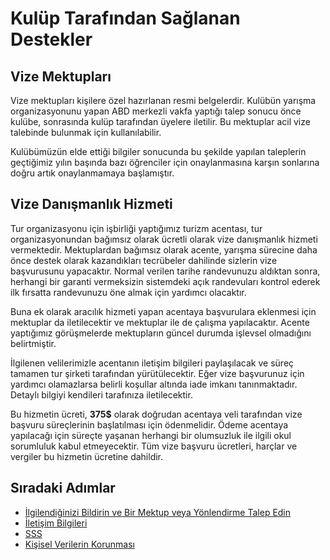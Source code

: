 # Kulüp Tarafından Sağlanan Destekler
## Vize Mektupları
Vize mektupları kişilere özel hazırlanan resmi belgelerdir. Kulübün yarışma organizasyonunu yapan ABD merkezli vakfa yaptığı talep sonucu önce kulübe, sonrasında kulüp tarafından üyelere iletilir. Bu mektuplar acil vize talebinde bulunmak için kullanılabilir.

Kulübümüzün elde ettiği bilgiler sonucunda bu şekilde yapılan taleplerin geçtiğimiz yılın başında bazı öğrenciler için onaylanmasına karşın sonlarına doğru artık onaylanmamaya başlamıştır.
## Vize Danışmanlık Hizmeti
Tur organizasyonu için işbirliği yaptığımız turizm acentası, tur organizasyonundan bağımsız olarak ücretli olarak vize danışmanlık hizmeti vermektedir. Mektuplardan bağımsız olarak acente, yarışma sürecine daha önce destek olarak kazandıkları tecrübeler dahilinde sizlerin vize başvurusunu yapacaktır. Normal verilen tarihe randevunuzu aldıktan sonra, herhangi bir garanti vermeksizin sistemdeki açık randevuları kontrol ederek ilk fırsatta randevunuzu öne almak için yardımcı olacaktır.

Buna ek olarak aracılık hizmeti yapan acentaya başvurulara eklenmesi için mektuplar da iletilecektir ve mektuplar ile de çalışma yapılacaktır. Acente yaptığımız görüşmelerde mektupların güncel durumda işlevsel olmadığını belirtmiştir.

İlgilenen velilerimizle acentanın iletişim bilgileri paylaşılacak ve süreç tamamen tur şirketi tarafından yürütülecektir. Eğer vize başvurunuz için yardımcı olamazlarsa belirli koşullar altında iade imkanı tanınmaktadır. Detaylı bilgiyi kendileri tarafınıza iletilecektir.

Bu hizmetin ücreti, **375$** olarak doğrudan acentaya veli tarafından vize başvuru süreçlerinin başlatılması için ödenmelidir. Ödeme acentaya yapılacağı için süreçte yaşanan herhangi bir olumsuzluk ile ilgili okul sorumluluk kabul etmeyecektir. Tüm vize başvuru ücretleri, harçlar ve vergiler bu hizmetin ücretine dahildir. 

## Sıradaki Adımlar
- [İlgilendiğinizi Bildirin ve Bir Mektup veya Yönlendirme Talep Edin](PreApplication.md)
- [İletişim Bilgileri](TravelContacts.md)
- [SSS](FAQ.md)
- [Kişisel Verilerin Korunması](PrivacyOverview.md)
